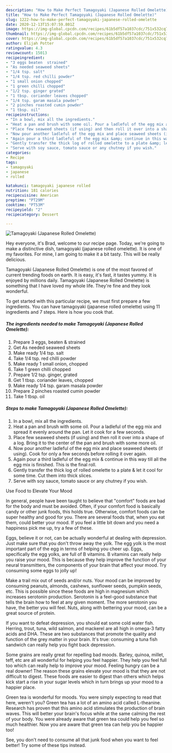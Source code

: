 ```yaml
---
description: "How to Make Perfect Tamagoyaki (Japanese Rolled Omelette)"
title: "How to Make Perfect Tamagoyaki (Japanese Rolled Omelette)"
slug: 1222-how-to-make-perfect-tamagoyaki-japanese-rolled-omelette
date: 2020-12-13T15:07:59.801Z
image: https://img-global.cpcdn.com/recipes/61b5df57a1037cdc/751x532cq70/tamagoyaki-japanese-rolled-omelette-recipe-main-photo.jpg
thumbnail: https://img-global.cpcdn.com/recipes/61b5df57a1037cdc/751x532cq70/tamagoyaki-japanese-rolled-omelette-recipe-main-photo.jpg
cover: https://img-global.cpcdn.com/recipes/61b5df57a1037cdc/751x532cq70/tamagoyaki-japanese-rolled-omelette-recipe-main-photo.jpg
author: Elijah Potter
ratingvalue: 4.3
reviewcount: 15013
recipeingredient:
- "3 eggs beaten  strained"
- "As needed seaweed sheets"
- "1/4 tsp. salt"
- "1/4 tsp. red chilli powder"
- "1 small onion chopped"
- "1 green chilli chopped"
- "1/2 tsp. ginger grated"
- "1 tbsp. coriander leaves chopped"
- "1/4 tsp. garam masala powder"
- "2 pinches roasted cumin powder"
- "1 tbsp. oil"
recipeinstructions:
- "In a bowl, mix all the ingredients."
- "Heat a pan and brush with some oil. Pour a ladleful of the egg mix and spread it evenly around the pan. Let it cook for a few seconds."
- "Place few seaweed sheets (if using) and then roll it over into a shape of a log. Bring it to the center of the pan and brush with some more oil."
- "Now pour another ladleful of the egg mix and place seaweed sheets (if using). Cook for only a few seconds before rolling it over again."
- "Again pour a third ladleful of the egg mix &amp; continue in this way till all the egg mix is finished. This is the final roll."
- "Gently transfer the thick log of rolled omelette to a plate &amp; let it cool for some time. Cut them into thick slices."
- "Serve with soy sauce, tomato sauce or any chutney if you wish."
categories:
- Recipe
tags:
- tamagoyaki
- japanese
- rolled

katakunci: tamagoyaki japanese rolled 
nutrition: 181 calories
recipecuisine: American
preptime: "PT29M"
cooktime: "PT53M"
recipeyield: "2"
recipecategory: Dessert

---
```



![Tamagoyaki (Japanese Rolled Omelette)](https://img-global.cpcdn.com/recipes/61b5df57a1037cdc/751x532cq70/tamagoyaki-japanese-rolled-omelette-recipe-main-photo.jpg)

Hey everyone, it's Brad, welcome to our recipe page. Today, we're going to make a distinctive dish, tamagoyaki (japanese rolled omelette). It is one of my favorites. For mine, I am going to make it a bit tasty. This will be really delicious.



Tamagoyaki (Japanese Rolled Omelette) is one of the most favored of current trending foods on earth. It is easy, it's fast, it tastes yummy. It is enjoyed by millions daily. Tamagoyaki (Japanese Rolled Omelette) is something that I have loved my whole life. They're fine and they look wonderful.


To get started with this particular recipe, we must first prepare a few ingredients. You can have tamagoyaki (japanese rolled omelette) using 11 ingredients and 7 steps. Here is how you cook that.

<!--inarticleads1-->

##### The ingredients needed to make Tamagoyaki (Japanese Rolled Omelette):

1. Prepare 3 eggs, beaten &amp; strained
1. Get As needed seaweed sheets
1. Make ready 1/4 tsp. salt
1. Take 1/4 tsp. red chilli powder
1. Make ready 1 small onion, chopped
1. Take 1 green chilli chopped
1. Prepare 1/2 tsp. ginger, grated
1. Get 1 tbsp. coriander leaves, chopped
1. Make ready 1/4 tsp. garam masala powder
1. Prepare 2 pinches roasted cumin powder
1. Take 1 tbsp. oil




<!--inarticleads2-->

##### Steps to make Tamagoyaki (Japanese Rolled Omelette):

1. In a bowl, mix all the ingredients.
1. Heat a pan and brush with some oil. Pour a ladleful of the egg mix and spread it evenly around the pan. Let it cook for a few seconds.
1. Place few seaweed sheets (if using) and then roll it over into a shape of a log. Bring it to the center of the pan and brush with some more oil.
1. Now pour another ladleful of the egg mix and place seaweed sheets (if using). Cook for only a few seconds before rolling it over again.
1. Again pour a third ladleful of the egg mix &amp; continue in this way till all the egg mix is finished. This is the final roll.
1. Gently transfer the thick log of rolled omelette to a plate &amp; let it cool for some time. Cut them into thick slices.
1. Serve with soy sauce, tomato sauce or any chutney if you wish.




Use Food to Elevate Your Mood


In general, people have been taught to believe that "comfort" foods are bad for the body and must be avoided. Often, if your comfort food is basically candy or other junk foods, this holds true. Otherwise, comfort foods can be super healthy and good for you. There are several foods that, when you eat them, could better your mood. If you feel a little bit down and you need a happiness pick me up, try a few of these.

Eggs, believe it or not, can be actually wonderful at dealing with depression. Just make sure that you don't throw away the yolk. The egg yolk is the most important part of the egg in terms of helping you cheer up. Eggs, specifically the egg yolks, are full of B vitamins. B vitamins can really help you raise your mood. This is because they help improve the function of your neural transmitters, the components of your brain that affect your mood. Try consuming some eggs to jolly up!

Make a trail mix out of seeds and/or nuts. Your mood can be improved by consuming peanuts, almonds, cashews, sunflower seeds, pumpkin seeds, etc. This is possible since these foods are high in magnesium which increases serotonin production. Serotonin is a feel-good substance that tells the brain how to feel at any given moment. The more serotonin you have, the better you will feel. Nuts, along with bettering your mood, can be a great source of protein.

If you want to defeat depression, you should eat some cold water fish. Herring, trout, tuna, wild salmon, and mackerel are all high in omega-3 fatty acids and DHA. These are two substances that promote the quality and function of the grey matter in your brain. It's true: consuming a tuna fish sandwich can really help you fight back depression. 

Some grains are really great for repelling bad moods. Barley, quinoa, millet, teff, etc are all wonderful for helping you feel happier. They help you feel full too which can really help to improve your mood. Feeling hungry can be a real downer! The reason these grains elevate your mood is that they are not difficult to digest. These foods are easier to digest than others which helps kick start a rise in your sugar levels which in turn brings up your mood to a happier place.

Green tea is wonderful for moods. You were simply expecting to read that here, weren't you? Green tea has a lot of an amino acid called L-theanine. Research has proven that this amino acid stimulates the production of brain waves. This will better your brain's focus while at the same calming the rest of your body. You were already aware that green tea could help you feel so much healthier. Now you are aware that green tea can help you be happier too!

See, you don't need to consume all that junk food when you want to feel better! Try  some  of  these  tips  instead.


